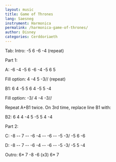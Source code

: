 ```yaml
---
layout: music
title: Game of Thrones
lang: Saesneg
instrument: Harmonica
permalink: /harmonica-game-of-thrones/
author: Disney
categories: Cerddoriaeth
---
```


Tab:
Intro:    -5    6    -6     -4    (repeat)

Part 1:

A:   -6       -4      -5   6   -6       -4        -5   6   5

Fill option:  4  -4   5   -3// (repeat)

B1:   6          4       -5   5    6        4        -5   5  -4

Fill option: -3/    4   -4    -3// 

Repeat A+B1 twice. On 3rd time, replace line B1 with:

B2:   6        4          4    -4    5    -5     5     4     -4



Part 2:

C:  -8 --    7 --   -6   -4 --   -6 --
-5   -3/    -5    6    -6

D:   -8 --    7 --   -6   -4 --   -6 --
-5   -3/    -5    5    -4

Outro:
6*    7    -8    -6 (x3)
6*   7